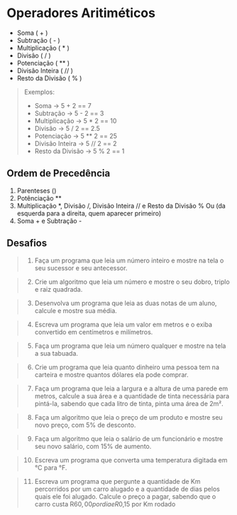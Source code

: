 # Operadores Aritiméticos

- Soma             ( + )
- Subtração        ( - )
- Multiplicação    ( * )
- Divisão          ( / )
- Potenciação      ( ** )
- Divisão Inteira  ( // )
- Resto da Divisão ( % )

> Exemplos:
> 
> - Soma -> 5 + 2 == 7
> - Subtração -> 5 - 2 == 3
> - Multiplicação -> 5 * 2 == 10
> - Divisão -> 5 / 2 == 2.5
> - Potenciação -> 5 ** 2 == 25
> - Divisão Inteira -> 5 // 2 == 2
> - Resto da Divisão -> 5 % 2 == 1

## Ordem de Precedência

1. Parenteses ()
2. Potênciação **
3. Multiplicação *, Divisão /, Divisão Inteira // e Resto da Divisão % 
Ou (da esquerda para a direita, quem aparecer primeiro)
4. Soma + e Subtração -

## Desafios

> 1. Faça um programa que leia um número inteiro e mostre na tela o seu sucessor e seu antecessor.

> 2. Crie um algoritmo que leia um número e mostre o seu dobro, triplo e raiz quadrada.

> 3.  Desenvolva um programa que leia as duas notas de um aluno, calcule e mostre sua média.

> 4. Escreva um programa que leia um valor em metros e o exiba convertido em centímetros e milímetros.

> 5. Faça um programa que leia um número qualquer e mostre na tela a sua tabuada.

> 6. Crie um programa que leia quanto dinheiro uma pessoa tem na carteira e mostre quantos dólares ela pode comprar.

> 7. Faça um programa que leia a largura e a altura de uma parede em metros, calcule a sua área e a quantidade de tinta 
> necessária para pintá-la, sabendo que cada litro de tinta, pinta uma área de 2m².

> 8. Faça um algoritmo que leia o preço de um produto e mostre seu novo preço, com 5% de desconto.

> 9. Faça um algoritmo que leia o salário de um funcionário e mostre seu novo salário, com 15% de aumento.

> 10. Escreva um programa que converta uma temperatura digitada em °C para °F.

> 11. Escreva um programa que pergunte a quantidade de Km percorridos por um carro alugado e a quantidade de dias pelos 
> quais ele foi alugado. Calcule o preço a pagar, sabendo que o carro custa R$60,00 por dia e R$0,15 por Km rodado